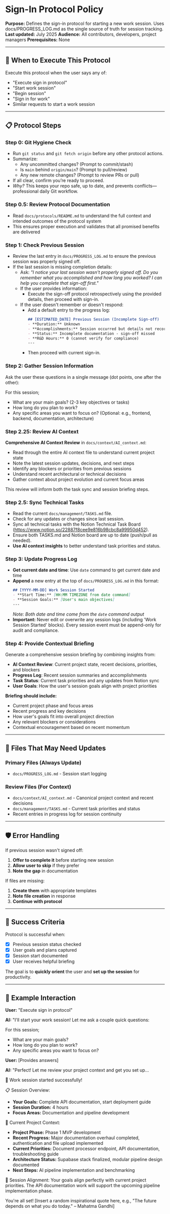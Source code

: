 # Sign-In Protocol Policy

**Purpose:** Defines the sign-in protocol for starting a new work session. Uses docs/PROGRESS_LOG.md as the single source of truth for session tracking.
**Last updated:** July 2025
**Audience:** All contributors, developers, project managers
**Prerequisites:** None

---

## 🎯 **When to Execute This Protocol**

Execute this protocol when the user says any of:
- "Execute sign in protocol"
- "Start work session"
- "Begin session"
- "Sign in for work"
- Similar requests to start a work session

---

## 📋 **Protocol Steps**

### Step 0: Git Hygiene Check
- Run `git status` and `git fetch origin` before any other protocol actions.
- Summarize:
  - Any uncommitted changes? (Prompt to commit/stash)
  - Is `main` behind `origin/main`? (Prompt to pull/review)
  - Any new remote changes? (Prompt to review PRs or pull)
- If all clear, confirm you’re ready to proceed.
- *Why?* This keeps your repo safe, up to date, and prevents conflicts—professional daily Git workflow.

### Step 0.5: Review Protocol Documentation
- Read `docs/protocols/README.md` to understand the full context and intended outcomes of the protocol system
- This ensures proper execution and validates that all promised benefits are delivered

### Step 1: Check Previous Session
- Review the last entry in `docs/PROGRESS_LOG.md` to ensure the previous session was properly signed off.
- If the last session is missing completion details:
  - Ask: *"I notice your last session wasn't properly signed off. Do you remember what you accomplished and how long you worked? I can help you complete that sign-off first."*
  - If the user provides information:
    - Execute the sign-off protocol retrospectively using the provided details, then proceed with sign-in.
  - If the user doesn't remember or doesn't respond:
    - Add a default entry to the progress log:
      ```markdown
      ## [ESTIMATED_DATE] Previous Session (Incomplete Sign-off)
      - **Duration:** Unknown
      - **Accomplishments:** Session occurred but details not recorded
      - **Status:** Incomplete documentation - sign-off missed
      - **R&D Hours:** 0 (cannot verify for compliance)
      ---
      ```
    - Then proceed with current sign-in.

### Step 2: Gather Session Information
Ask the user these questions in a single message (dot points, one after the other):

For this session;
- What are your main goals? (2-3 key objectives or tasks)
- How long do you plan to work?
- Any specific areas you want to focus on? (Optional: e.g., frontend, backend, documentation, architecture)

### Step 2.25: Review AI Context
**Comprehensive AI Context Review** in `docs/context/AI_context.md`:

- Read through the entire AI context file to understand current project state
- Note the latest session updates, decisions, and next steps
- Identify any blockers or priorities from previous sessions
- Understand recent architectural or technical decisions
- Gather context about project evolution and current focus areas

This review will inform both the task sync and session briefing steps.

### Step 2.5: Sync Technical Tasks
- Read the current `docs/management/TASKS.md` file.
- Check for any updates or changes since last session.
- Sync all technical tasks with the Notion Technical Task Board (https://www.notion.so/22887f8cee9e816b98cbc8a99950d452).
- Ensure both TASKS.md and Notion board are up to date (push/pull as needed).
- **Use AI context insights** to better understand task priorities and status.

### Step 3: Update Progress Log
- **Get current date and time**: Use `date` command to get current date and time
- **Append** a new entry at the top of `docs/PROGRESS_LOG.md` in this format:
  ```markdown
  ## [YYYY-MM-DD] Work Session Started
  - **Start Time:** [HH:MM TIMEZONE from date command]
  - **Session Goals:** [User's main objectives]
  ---
  ```
  *Note: Both date and time come from the `date` command output*
- **Important:** Never edit or overwrite any session logs (including 'Work Session Started' blocks). Every session event must be append-only for audit and compliance.

### Step 4: Provide Contextual Briefing
Generate a comprehensive session briefing by combining insights from:

- **AI Context Review**: Current project state, recent decisions, priorities, and blockers
- **Progress Log**: Recent session summaries and accomplishments
- **Task Status**: Current task priorities and any updates from Notion sync
- **User Goals**: How the user's session goals align with project priorities

**Briefing should include:**
- Current project phase and focus areas
- Recent progress and key decisions
- How user's goals fit into overall project direction
- Any relevant blockers or considerations
- Contextual encouragement based on recent momentum

---

## 📁 **Files That May Need Updates**

### Primary Files (Always Update)
- `docs/PROGRESS_LOG.md` - Session start logging

### Review Files (For Context)
- `docs/context/AI_context.md` - Canonical project context and recent decisions
- `docs/management/TASKS.md` - Current task priorities and status
- Recent entries in progress log for session continuity

---

## 🛡️ **Error Handling**

If previous session wasn't signed off:
1. **Offer to complete it** before starting new session
2. **Allow user to skip** if they prefer
3. **Note the gap** in documentation

If files are missing:
1. **Create them** with appropriate templates
2. **Note file creation** in response
3. **Continue with protocol**

---

## 🎯 **Success Criteria**

Protocol is successful when:
- [x] Previous session status checked
- [x] User goals and plans captured
- [x] Session start documented
- [x] User receives helpful briefing

The goal is to **quickly orient** the user and **set up the session** for productivity.

---

## 📝 **Example Interaction**

**User:** "Execute sign in protocol"

**AI:** "I'll start your work session! Let me ask a couple quick questions:

For this session;
- What are your main goals?
- How long do you plan to work?
- Any specific areas you want to focus on?

**User:** [Provides answers]

**AI:** "Perfect! Let me review your project context and get you set up...

🚀 Work session started successfully!

📋 Session Overview:
- **Your Goals:** Complete API documentation, start deployment guide
- **Session Duration:** 4 hours
- **Focus Areas:** Documentation and pipeline development

📍 Current Project Context:
- **Project Phase:** Phase 1 MVP development
- **Recent Progress:** Major documentation overhaul completed, authentication and file upload implemented
- **Current Priorities:** Document processor endpoint, API documentation, troubleshooting guide
- **Architecture Status:** Supabase stack finalized, modular pipeline design documented
- **Next Steps:** AI pipeline implementation and benchmarking

🎯 Session Alignment:
Your goals align perfectly with current project priorities. The API documentation work will support the upcoming pipeline implementation phase.

You're all set! [Insert a random inspirational quote here, e.g., "The future depends on what you do today." – Mahatma Gandhi]